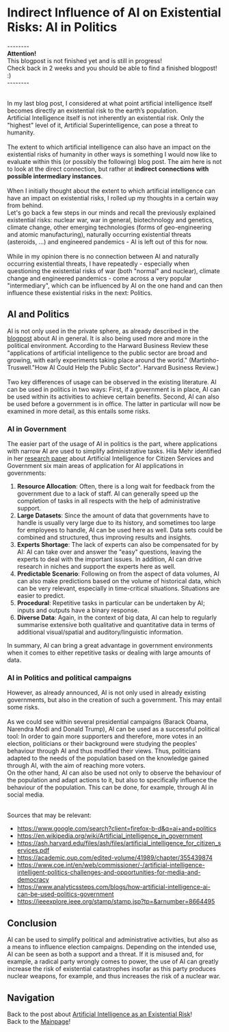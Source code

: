 # Indirect Influence of AI on Existential Risks: AI in Politics
-------- <br>
**Attention!** <br>
This blogpost is not finished yet and is still in progress! <br>
Check back in 2 weeks and you should be able to find a finished blogpost! :)<br>
-------- <br><br>

In my last blog post, I considered at what point artificial intelligence itself becomes directly an existential risk to the earth’s population. <br>
Artificial Intelligence itself is not inherently an existential risk. Only the "highest" level of it, Artificial Superintelligence, can pose a threat to humanity.
<br><br>
The extent to which artificial intelligence can also have an impact on the existential risks of humanity in other ways is something I would now like to evaluate within this (or possibly the following) blog post. The aim here is not to look at the direct connection, but rather at **indirect connections with possible intermediary instances**.
<br><br>
When I initially thought about the extent to which artificial intelligence can have an impact on existential risks, I rolled up my thoughts in a certain way from behind.<br> 
Let's go back a few steps in our minds and recall the previously explained existential risks: nuclear war, war in general, biotechnology and genetics, climate change, other emerging technologies (forms of geo-engineering and atomic manufacturing), naturally occurring existential threats (asteroids, ...) and engineered pandemics - AI is left out of this for now.
<br><br>
While in my opinion there is no connection between AI and naturally occurring existential threats, I have repeatedly - especially when questioning the existential risks of war (both "normal" and nuclear), climate change and engineered pandemics - come across a very popular "intermediary", which can be influenced by AI on the one hand and can then influence these existential risks in the next: Politics.

## AI and Politics
AI is not only used in the private sphere, as already described in the [blogpost](4_ai.md) about AI in general. It is also being used more and more in the political environment. According to the Harward Business Review these "applications of artificial intelligence to the public sector are broad and growing, with early experiments taking place around the world." (Martinho-Truswell."How AI Could Help the Public Sector". Harvard Business Review.)
<br><br>
Two key differences of usage can be observed in the existing literature. AI can be used in politics in two ways: First, if a government is in place, AI can be used within its activities to achieve certain benefits. Second, AI can also be used before a government is in office. The latter in particular will now be examined in more detail, as this entails some risks.

### AI in Government
The easier part of the usage of AI in politics is the part, where applications with narrow AI are used to simplify administrative tasks. Hila Mehr identified in her [research paper](https://ash.harvard.edu/files/ash/files/artificial_intelligence_for_citizen_services.pdf) about Artificial Intelligence for Citizen Services
and Government six main areas of application for AI applications in governments: <br>
1. **Resource Allocation**: Often, there is a long wait for feedback from the government due to a lack of staff. AI can generally speed up the completion of tasks in all respects with the help of administrative support. 
2. **Large Datasets**: Since the amount of data that governments have to handle is usually very large due to its history, and sometimes too large for employees to handle, AI can be used here as well. Data sets could be combined and structured, thus improving results and insights. 
3. **Experts Shortage**: The lack of experts can also be compensated for by AI: AI can take over and answer the "easy" questions, leaving the experts to deal with the important issues. In addition, AI can drive research in niches and support the experts here as well.
4. **Predictable Scenario**: Following on from the aspect of data volumes, AI can also make predictions based on the volume of historical data, which can be very relevant, especially in time-critical situations. Situations are easier to predict. 
5. **Procedural**: Repetitive tasks in particular can be undertaken by AI; inputs and outputs have a binary response. 
6. **Diverse Data**: Again, in the context of big data, AI can help to regularly summarise extensive both qualitative and quantitative data in terms of additional visual/spatial and auditory/linguistic information.

In summary, AI can bring a great advantage in government environments when it comes to either repetitive tasks or dealing with large amounts of data.

### AI in Politics and political campaigns
However, as already announced, AI is not only used in already existing governments, but also in the creation of such a government. This may entail some risks.
<br><br>
As we could see within several presidential campaigns (Barack Obama, Narendra Modi and Donald Trump), AI can be used as a successful political tool: In order to gain more supporters and therefore, more votes in an election, politicians or their background were studying the peoples' behaviour through AI and thus modified their views. Thus, politicians adapted to the needs of the population based on the knowledge gained through AI, with the aim of reaching more voters.<br>
On the other hand, AI can also be used not only to observe the behaviour of the population and adapt actions to it, but also to specifically influence the behaviour of the population. This can be done, for example, through AI in social media.
<br><br>

Sources that may be relevant:
- https://www.google.com/search?client=firefox-b-d&q=ai+and+politics <br>
- https://en.wikipedia.org/wiki/Artificial_intelligence_in_government <br>
- https://ash.harvard.edu/files/ash/files/artificial_intelligence_for_citizen_services.pdf <br>
- https://academic.oup.com/edited-volume/41989/chapter/355439874 <br>
- https://www.coe.int/en/web/commissioner/-/artificial-intelligence-intelligent-politics-challenges-and-opportunities-for-media-and-democracy <br>
- https://www.analyticssteps.com/blogs/how-artificial-intelligence-ai-can-be-used-politics-government <br>
- https://ieeexplore.ieee.org/stamp/stamp.jsp?tp=&arnumber=8664495 <br>

## Conclusion
AI can be used to simplify political and administrative activities, but also as a means to influence election campaigns. Depending on the intended use, AI can be seen as both a support and a threat. If it is misused and, for example, a radical party wrongly comes to power, the use of AI can greatly increase the risk of existential catastrophes insofar as this party produces nuclear weapons, for example, and thus increases the risk of a nuclear war.

## Navigation
Back to the post about [Artificial Intelligence as an Existential Risk](5_ai_as_er.md)!<br>
Back to the [Mainpage](index.md)!<br>
